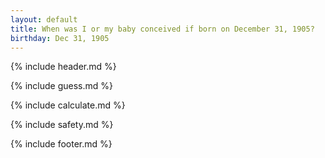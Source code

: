 ```yaml
---
layout: default
title: When was I or my baby conceived if born on December 31, 1905?
birthday: Dec 31, 1905
---
```


{% include header.md %}

{% include guess.md %}

{% include calculate.md %}

{% include safety.md %}

{% include footer.md %}



